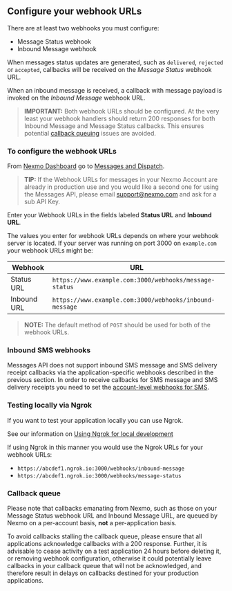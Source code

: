 ## Configure your webhook URLs

There are at least two webhooks you must configure:

* Message Status webhook
* Inbound Message webhook

When messages status updates are generated, such as `delivered`, `rejected` or `accepted`, callbacks will be received on the _Message Status_ webhook URL.

When an inbound message is received, a callback with message payload is invoked on the _Inbound Message_ webhook URL.

> **IMPORTANT:** Both webhook URLs should be configured. At the very least your webhook handlers should return 200 responses for both Inbound Message and Message Status callbacks. This ensures potential [callback queuing](#callback-queue) issues are avoided.

### To configure the webhook URLs

From [Nexmo Dashboard](https://dashboard.nexmo.com) go to [Messages and Dispatch](https://dashboard.nexmo.com/messages/create-application).

> **TIP:** If the Webhook URLs for messages in your Nexmo Account are already in production use and you would like a second one for using the Messages API, please email [support@nexmo.com](mailto:support@nexmo.com) and ask for a sub API Key.

Enter your Webhook URLs in the fields labeled **Status URL** and **Inbound URL**.

The values you enter for webhook URLs depends on where your webhook server is located. If your server was running on port 3000 on `example.com` your webhook URLs might be:

Webhook | URL
---|---
Status URL | `https://www.example.com:3000/webhooks/message-status`
Inbound URL | `https://www.example.com:3000/webhooks/inbound-message`

> **NOTE:** The default method of `POST` should be used for both of the webhook URLs.

### Inbound SMS webhooks

Messages API does not support inbound SMS message and SMS delivery receipt callbacks via the application-specific webhooks described in the previous section. In order to receive callbacks for SMS message and SMS delivery receipts you need to set the [account-level webhooks for SMS](https://dashboard.nexmo.com/settings).

### Testing locally via Ngrok

If you want to test your application locally you can use Ngrok.

See our information on [Using Ngrok for local development](/concepts/guides/testing-with-ngrok)

If using Ngrok in this manner you would use the Ngrok URLs for your webhook URLs:

* `https://abcdef1.ngrok.io:3000/webhooks/inbound-message`
* `https://abcdef1.ngrok.io:3000/webhooks/message-status`

### Callback queue

Please note that callbacks emanating from Nexmo, such as those on your Message Status webhook URL and Inbound Message URL, are queued by Nexmo on a per-account basis, **not** a per-application basis.

To avoid callbacks stalling the callback queue, please ensure that all applications acknowledge callbacks with a 200 response. Further, it is advisable to cease activity on a test application 24 hours before deleting it, or removing webhook configuration, otherwise it could potentially leave callbacks in your callback queue that will not be acknowledged, and therefore result in delays on callbacks destined for your production applications.
